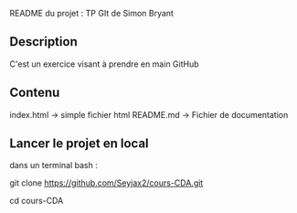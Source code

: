 README du projet : TP GIt de Simon Bryant 

## Description

C'est un exercice visant à prendre en main GitHub

## Contenu

index.html -> simple fichier html
README.md -> Fichier de documentation

## Lancer le projet en local 

dans un terminal bash : 

git clone https://github.com/Seyjax2/cours-CDA.git

cd cours-CDA